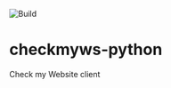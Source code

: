 ![Build](https://travis-ci.org/checkmyws/checkmyws-python.svg)

checkmyws-python
================

Check my Website client
